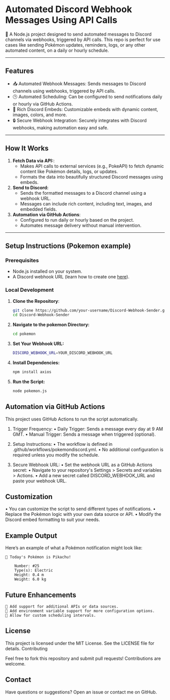 # **Automated Discord Webhook Messages Using API Calls**

🚀 A Node.js project designed to send automated messages to Discord channels via webhooks, triggered by API calls. This repo is perfect for use cases like sending Pokémon updates, reminders, logs, or any other automated content, on a daily or hourly schedule.

---

## **Features**

- 📤 Automated Webhook Messages: Sends messages to Discord channels using webhooks, triggered by API calls.
- 🕒 Automated Scheduling: Can be configured to send notifications daily or hourly via GitHub Actions.
- 🎨 Rich Discord Embeds: Customizable embeds with dynamic content, images, colors, and more.
- 🔒 Secure Webhook Integration: Securely integrates with Discord webhooks, making automation easy and safe.
---

## **How It Works**

1. **Fetch Data via API:**:
   - Makes API calls to external services (e.g., PokeAPI) to fetch dynamic content like Pokémon details, logs, or updates.
   - Formats the data into beautifully structured Discord messages using embeds.
2. **Send to Discord:**
   - Sends the formatted messages to a Discord channel using a webhook URL.
   - Messages can include rich content, including text, images, and embedded fields. 
3. **Automation via GitHub Actions**:
   - Configured to run daily or hourly based on the project.
   - Automates message delivery without manual intervention.

---

## **Setup Instructions (Pokemon example)**

### Prerequisites
- Node.js installed on your system.
- A Discord webhook URL (learn how to create one [here](https://support.discord.com/hc/en-us/articles/228383668-Intro-to-Webhooks)).

### Local Development
1. **Clone the Repository**:
   ```bash
   git clone https://github.com/your-username/Discord-Webhook-Sender.git
   cd Discord-Webhook-Sender
2. **Navigate to the pokemon Directory:**
   ```bash
   cd pokemon

3. **Set Your Webhook URL:**
   ```bash
   DISCORD_WEBHOOK_URL=YOUR_DISCORD_WEBHOOK_URL

4. **Install Dependencies:**
    ```bash
    npm install axios
5. **Run the Script:**
   ```bash
   node pokemon.js
   
## Automation via GitHub Actions

This project uses GitHub Actions to run the script automatically.

1. Trigger Frequency:
   • Daily Trigger: Sends a message every day at 9 AM GMT.
   • Manual Trigger: Sends a message when triggered (optional).

2. Setup Instructions:
   • The workflow is defined in .github/workflows/pokemondiscord.yml.
   • No additional configuration is required unless you modify the schedule.

3. Secure Webhook URL:
   • Set the webhook URL as a GitHub Actions secret:
   • Navigate to your repository's Settings > Secrets and variables > Actions.
   • Add a new secret called DISCORD_WEBHOOK_URL and paste your webhook URL.
    
## Customization

   • You can customize the script to send different types of notifications.
   • Replace the Pokémon logic with your own data source or API.
   • Modify the Discord embed formatting to suit your needs.

## Example Output

Here’s an example of what a Pokémon notification might look like:

    🎨 Today's Pokémon is Pikachu!

        Number: #25
        Type(s): Electric
        Height: 0.4 m
        Weight: 6.0 kg

## Future Enhancements

    🌟 Add support for additional APIs or data sources.
    🔧 Add environment variable support for more configuration options.
    📅 Allow for custom scheduling intervals.

## License

This project is licensed under the MIT License. See the LICENSE file for details.
Contributing

Feel free to fork this repository and submit pull requests! Contributions are welcome.
## Contact

Have questions or suggestions? Open an issue or contact me on GitHub.
